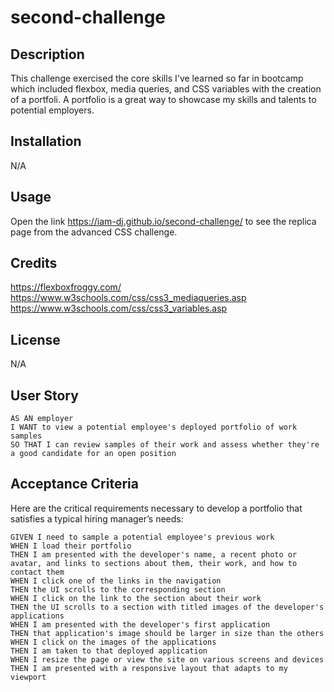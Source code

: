 # second-challenge

## Description

This challenge exercised the core skills I've learned so far in bootcamp which included flexbox, media queries, and CSS variables with the creation of a portfoli. A portfolio is a great way to showcase my skills and talents to potential employers. 

## Installation

N/A

## Usage

Open the link https://iam-dj.github.io/second-challenge/ to see the replica page from the advanced CSS challenge.

## Credits

https://flexboxfroggy.com/
https://www.w3schools.com/css/css3_mediaqueries.asp
https://www.w3schools.com/css/css3_variables.asp


## License

N/A

## User Story

```
AS AN employer
I WANT to view a potential employee's deployed portfolio of work samples
SO THAT I can review samples of their work and assess whether they're a good candidate for an open position
```


## Acceptance Criteria

Here are the critical requirements necessary to develop a portfolio that satisfies a typical hiring manager’s needs:

```
GIVEN I need to sample a potential employee's previous work
WHEN I load their portfolio
THEN I am presented with the developer's name, a recent photo or avatar, and links to sections about them, their work, and how to contact them
WHEN I click one of the links in the navigation
THEN the UI scrolls to the corresponding section
WHEN I click on the link to the section about their work
THEN the UI scrolls to a section with titled images of the developer's applications
WHEN I am presented with the developer's first application
THEN that application's image should be larger in size than the others
WHEN I click on the images of the applications
THEN I am taken to that deployed application
WHEN I resize the page or view the site on various screens and devices
THEN I am presented with a responsive layout that adapts to my viewport
```
